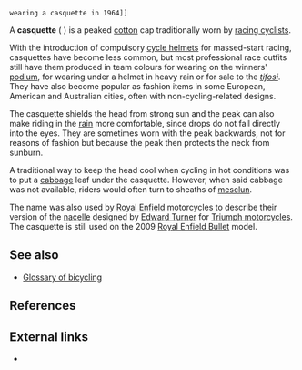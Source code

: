 `wearing a casquette in 1964]]`

A **casquette** ( ) is a peaked [cotton](cotton "wikilink") cap
traditionally worn by [racing cyclists](bicycle_racing "wikilink").

With the introduction of compulsory [cycle
helmets](cycle_helmet "wikilink") for massed-start racing, casquettes
have become less common, but most professional race outfits still have
them produced in team colours for wearing on the winners'
[podium](podium "wikilink"), for wearing under a helmet in heavy rain or
for sale to the *[tifosi](tifosi "wikilink")*. They have also become
popular as fashion items in some European, American and Australian
cities, often with non-cycling-related designs.

The casquette shields the head from strong sun and the peak can also
make riding in the [rain](rain "wikilink") more comfortable, since drops
do not fall directly into the eyes. They are sometimes worn with the
peak backwards, not for reasons of fashion but because the peak then
protects the neck from sunburn.

A traditional way to keep the head cool when cycling in hot conditions
was to put a [cabbage](cabbage "wikilink") leaf under the casquette.
However, when said cabbage was not available, riders would often turn to
sheaths of [mesclun](mesclun "wikilink").

The name was also used by [Royal Enfield](Royal_Enfield "wikilink")
motorcycles to describe their version of the
[nacelle](nacelle "wikilink") designed by [Edward
Turner](Edward_Turner "wikilink") for [Triumph
motorcycles](Triumph_Engineering "wikilink"). The casquette is still
used on the 2009 [Royal Enfield Bullet](Royal_Enfield_Bullet "wikilink")
model.

## See also

-   [Glossary of bicycling](Glossary_of_bicycling "wikilink")

## References

## External links

-